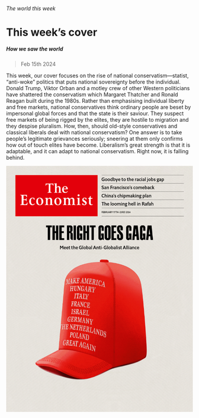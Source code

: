 ###### The world this week

# This week’s cover 

##### How we saw the world 

> Feb 15th 2024 

This week, our cover focuses on the rise of national conservatism—statist, “anti-woke” politics that puts national sovereignty before the individual. Donald Trump, Viktor Orban and a motley crew of other Western politicians have shattered the conservatism which Margaret Thatcher and Ronald Reagan built during the 1980s. Rather than emphasising individual liberty and free markets, national conservatives think ordinary people are beset by impersonal global forces and that the state is their saviour. They suspect free markets of being rigged by the elites, they are hostile to migration and they despise pluralism. How, then, should old-style conservatives and classical liberals deal with national conservatism? One answer is to take people’s legitimate grievances seriously; sneering at them only confirms how out of touch elites have become. Liberalism’s great strength is that it is adaptable, and it can adapt to national conservatism. Right now, it is falling behind.

![image](images/20240217_DE_US.jpg) 





